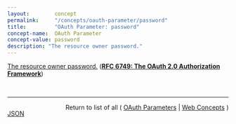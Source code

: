 ```yaml
---
layout:        concept
permalink:     "/concepts/oauth-parameter/password"
title:         "OAuth Parameter: password"
concept-name:  OAuth Parameter
concept-value: password
description: "The resource owner password."
---
```


[The resource owner password.](https://datatracker.ietf.org/doc/html/rfc6749#section-4.3.2 "Read documentation for OAuth Parameter &#34;password&#34;") (**[RFC 6749: The OAuth 2.0 Authorization Framework](/specs/IETF/RFC/6749 "The OAuth 2.0 authorization framework enables a third-party application to obtain limited access to an HTTP service, either on behalf of a resource owner by orchestrating an approval interaction between the resource owner and the HTTP service, or by allowing the third-party application to obtain access on its own behalf. This specification replaces and obsoletes the OAuth 1.0 protocol described in RFC 5849.")**)

<br/>
<hr/>

<p style="float : left"><a href="./password.json" title="JSON representing this particular Web Concept value">JSON</a></p>
<p style="text-align: right">Return to list of all ( <a href="../oauth-parameter/">OAuth Parameters</a> | <a href="../">Web Concepts</a> )</p>
